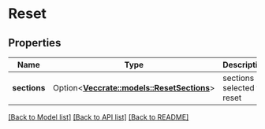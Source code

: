 # Reset

## Properties

Name | Type | Description | Notes
------------ | ------------- | ------------- | -------------
**sections** | Option<[**Vec<crate::models::ResetSections>**](reset_sections.md)> | sections selected for reset | [optional]

[[Back to Model list]](../README.md#documentation-for-models) [[Back to API list]](../README.md#documentation-for-api-endpoints) [[Back to README]](../README.md)


